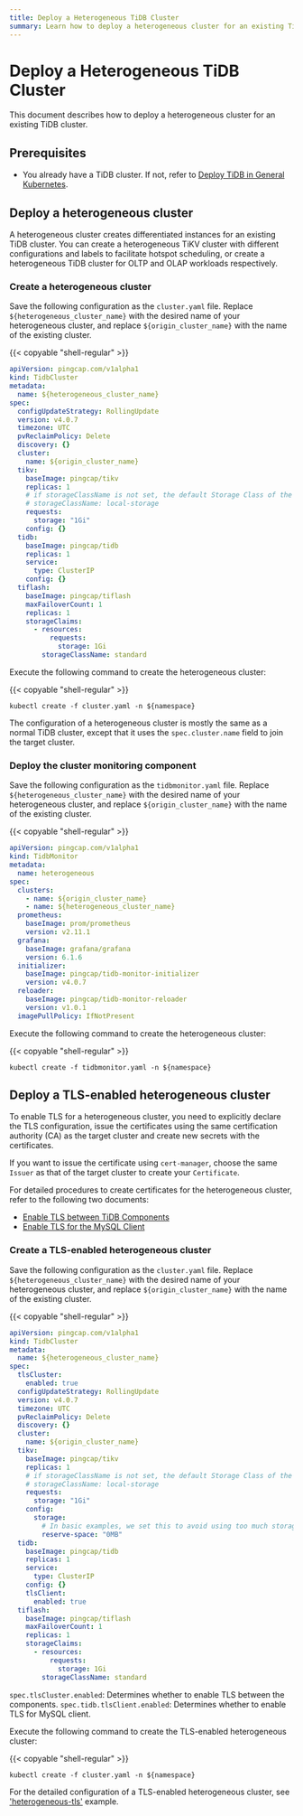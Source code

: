 ```yaml
---
title: Deploy a Heterogeneous TiDB Cluster
summary: Learn how to deploy a heterogeneous cluster for an existing TiDB cluster.
---
```


# Deploy a Heterogeneous TiDB Cluster

This document describes how to deploy a heterogeneous cluster for an existing TiDB cluster.

## Prerequisites

* You already have a TiDB cluster. If not, refer to [Deploy TiDB in General Kubernetes](deploy-on-general-kubernetes.md).

## Deploy a heterogeneous cluster

A heterogeneous cluster creates differentiated instances for an existing TiDB cluster. You can create a heterogeneous TiKV cluster with different configurations and labels to facilitate hotspot scheduling, or create a heterogeneous TiDB cluster for OLTP and OLAP workloads respectively.

### Create a heterogeneous cluster

Save the following configuration as the `cluster.yaml` file. Replace `${heterogeneous_cluster_name}` with the desired name of your heterogeneous cluster, and replace `${origin_cluster_name}` with the name of the existing cluster.

{{< copyable "shell-regular" >}}

```yaml
apiVersion: pingcap.com/v1alpha1
kind: TidbCluster
metadata:
  name: ${heterogeneous_cluster_name}
spec:
  configUpdateStrategy: RollingUpdate
  version: v4.0.7
  timezone: UTC
  pvReclaimPolicy: Delete
  discovery: {}
  cluster:
    name: ${origin_cluster_name}
  tikv:
    baseImage: pingcap/tikv
    replicas: 1
    # if storageClassName is not set, the default Storage Class of the Kubernetes cluster will be used
    # storageClassName: local-storage
    requests:
      storage: "1Gi"
    config: {}
  tidb:
    baseImage: pingcap/tidb
    replicas: 1
    service:
      type: ClusterIP
    config: {}
  tiflash:
    baseImage: pingcap/tiflash
    maxFailoverCount: 1
    replicas: 1
    storageClaims:
      - resources:
          requests:
            storage: 1Gi
        storageClassName: standard
```

Execute the following command to create the heterogeneous cluster:

{{< copyable "shell-regular" >}}

```shell
kubectl create -f cluster.yaml -n ${namespace}
```

The configuration of a heterogeneous cluster is mostly the same as a normal TiDB cluster, except that it uses the `spec.cluster.name` field to join the target cluster.

### Deploy the cluster monitoring component

Save the following configuration as the `tidbmonitor.yaml` file. Replace `${heterogeneous_cluster_name}` with the desired name of your heterogeneous cluster, and replace `${origin_cluster_name}` with the name of the existing cluster.

{{< copyable "shell-regular" >}}

```yaml
apiVersion: pingcap.com/v1alpha1
kind: TidbMonitor
metadata:
  name: heterogeneous
spec:
  clusters:
    - name: ${origin_cluster_name}
    - name: ${heterogeneous_cluster_name}
  prometheus:
    baseImage: prom/prometheus
    version: v2.11.1
  grafana:
    baseImage: grafana/grafana
    version: 6.1.6
  initializer:
    baseImage: pingcap/tidb-monitor-initializer
    version: v4.0.7
  reloader:
    baseImage: pingcap/tidb-monitor-reloader
    version: v1.0.1
  imagePullPolicy: IfNotPresent
```

Execute the following command to create the heterogeneous cluster:

{{< copyable "shell-regular" >}}

```shell
kubectl create -f tidbmonitor.yaml -n ${namespace}
```

## Deploy a TLS-enabled heterogeneous cluster

To enable TLS for a heterogeneous cluster, you need to explicitly declare the TLS configuration, issue the certificates using the same certification authority (CA) as the target cluster and create new secrets with the certificates.

If you want to issue the certificate using `cert-manager`, choose the same `Issuer` as that of the target cluster to create your `Certificate`.

For detailed procedures to create certificates for the heterogeneous cluster, refer to the following two documents:

- [Enable TLS between TiDB Components](enable-tls-between-components.md)
- [Enable TLS for the MySQL Client](enable-tls-for-mysql-client.md)

### Create a TLS-enabled heterogeneous cluster

Save the following configuration as the `cluster.yaml` file. Replace `${heterogeneous_cluster_name}` with the desired name of your heterogeneous cluster, and replace `${origin_cluster_name}` with the name of the existing cluster.

{{< copyable "shell-regular" >}}

```yaml
apiVersion: pingcap.com/v1alpha1
kind: TidbCluster
metadata:
  name: ${heterogeneous_cluster_name}
spec:
  tlsCluster:
    enabled: true
  configUpdateStrategy: RollingUpdate
  version: v4.0.7
  timezone: UTC
  pvReclaimPolicy: Delete
  discovery: {}
  cluster:
    name: ${origin_cluster_name}
  tikv:
    baseImage: pingcap/tikv
    replicas: 1
    # if storageClassName is not set, the default Storage Class of the Kubernetes cluster will be used
    # storageClassName: local-storage
    requests:
      storage: "1Gi"
    config:
      storage:
        # In basic examples, we set this to avoid using too much storage.
        reserve-space: "0MB"
  tidb:
    baseImage: pingcap/tidb
    replicas: 1
    service:
      type: ClusterIP
    config: {}
    tlsClient:
      enabled: true
  tiflash:
    baseImage: pingcap/tiflash
    maxFailoverCount: 1
    replicas: 1
    storageClaims:
      - resources:
          requests:
            storage: 1Gi
        storageClassName: standard
```

`spec.tlsCluster.enabled`: Determines whether to enable TLS between the components.
`spec.tidb.tlsClient.enabled`: Determines whether to enable TLS for MySQL client.

Execute the following command to create the TLS-enabled heterogeneous cluster:

{{< copyable "shell-regular" >}}

```shell
kubectl create -f cluster.yaml -n ${namespace}
```

For the detailed configuration of a TLS-enabled heterogeneous cluster, see ['heterogeneous-tls'](https://github.com/pingcap/tidb-operator/tree/master/examples/heterogeneous-tls) example.
